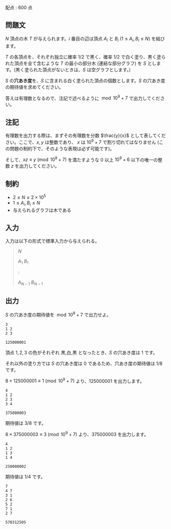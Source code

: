 配点 : $600$ 点

## 問題文

$N$ 頂点の木 $T$ が与えられます。$i$ 番目の辺は頂点 $A_i$ と $B_i$ ($1 \leq A_i,B_i \leq N$) を結びます。

$T$ の各頂点を、それぞれ独立に確率 $1/2$ で黒く、確率 $1/2$ で白く塗り、黒く塗られた頂点を全て含むような $T$ の最小の部分木 (連結な部分グラフ) を $S$ とします。(黒く塗られた頂点がないときは、$S$ は空グラフとします。)

$S$ の**穴あき度**を、$S$ に含まれる白く塗られた頂点の個数とします。$S$ の穴あき度の期待値を求めてください。

答えは有理数となるので、注記で述べるように $\bmod 10^9+7$ で出力してください。

## 注記

有理数を出力する際は、まずその有理数を分数 $\frac{y}{x}$ として表してください。ここで、$x,y$ は整数であり、
$x$ は $10^9+7$ で割り切れてはなりません (この問題の制約下で、そのような表現は必ず可能です)。

そして、$xz \equiv y \pmod{10^9+7}$ を満たすような $0$ 以上 $10^9+6$ 以下の唯一の整数 $z$ を出力してください。

## 制約

- $2 \leq N \leq 2 \times 10^5$
- $1 \leq A_i,B_i \leq N$
- 与えられるグラフは木である

## 入力

入力は以下の形式で標準入力から与えられる。

> $N$
> 
> $A_1$ $B_1$
> 
> $:$
> 
> $A_{N-1}$ $B_{N-1}$

## 出力

$S$ の穴あき度の期待値を $\bmod 10^9+7$ で出力せよ。

```input1
3
1 2
2 3
```

```output1
125000001
```

頂点 $1,2,3$ の色がそれぞれ 黒,白,黒 となったとき、$S$ の穴あき度は $1$ です。

それ以外の塗り方では $S$ の穴あき度は $0$ であるため、穴あき度の期待値は $1/8$ です。

$8 \times 125000001 \equiv 1 \pmod{10^9+7}$ より、$125000001$ を出力します。

```input2
4
1 2
2 3
3 4
```

```output2
375000003
```

期待値は $3/8$ です。

$8 \times 375000003 \equiv 3 \pmod{10^9+7}$ より、$375000003$ を出力します。

```input3
4
1 2
1 3
1 4
```

```output3
250000002
```

期待値は $1/4$ です。

```input4
7
4 7
3 1
2 6
5 2
7 1
2 7
```

```output4
570312505
```